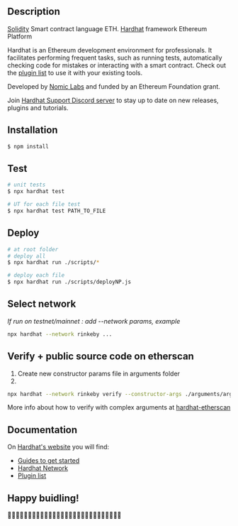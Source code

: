 
## Description

[Solidity](https://docs.soliditylang.org/en/v0.8.4/) Smart contract language ETH.
[Hardhat](https://hardhat.org/) framework Ethereum Platform

Hardhat is an Ethereum development environment for professionals. It facilitates performing frequent tasks, such as running tests, automatically checking code for mistakes or interacting with a smart contract. Check out the [plugin list](https://hardhat.org/plugins/) to use it with your existing tools.

Developed by [Nomic Labs](https://nomiclabs.io/) and funded by an Ethereum Foundation grant.

Join [Hardhat Support Discord server](https://hardhat.org/discord) to stay up to date on new releases, plugins and tutorials.

## Installation

```bash
$ npm install
```

## Test

```bash
# unit tests
$ npx hardhat test

# UT for each file test
$ npx hardhat test PATH_TO_FILE

```

## Deploy

```bash
# at root folder
# deploy all
$ npx hardhat run ./scripts/*

# deploy each file
$ npx hardhat run ./scripts/deployNP.js

```

## Select network

*If run on testnet/mainnet : add --network params, example*
```bash
npx hardhat --network rinkeby ...
```

## Verify + public source code on etherscan

1. Create new constructor params file in arguments folder
2.
```bash
npx hardhat --network rinkeby verify --constructor-args ./arguments/argNAPAToken.js DEPLOYED_CONTRACT_ADDRESS
```
More info about how to verify with complex arguments at [hardhat-etherscan](https://hardhat.org/plugins/nomiclabs-hardhat-etherscan.html)

## Documentation

On [Hardhat's website](https://hardhat.org) you will find:

- [Guides to get started](https://hardhat.org/getting-started/)
- [Hardhat Network](https://hardhat.org/hardhat-network/)
- [Plugin list](https://hardhat.org/plugins/)

## Happy buidling!

👷‍♀️👷‍♂️👷‍♀️👷‍♂️👷‍♀️👷‍♂️👷‍♀️👷‍♂️👷‍♀️👷‍♂️👷‍♀️👷‍♂️👷‍♀️👷‍♂️
